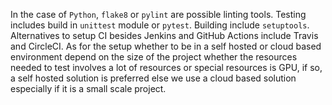 In the case of `Python`, `flake8` or `pylint` are possible linting tools. Testing includes build in `unittest` module or `pytest`. Building include `setuptools`. Alternatives to setup CI besides Jenkins and GitHub Actions include Travis and CircleCI. As for the setup whether to be in a self hosted or cloud based environment depend on the size of the project whether the resources needed to test involves a lot of resources or special resources is GPU, if so, a self hosted solution is preferred else we use a cloud based solution especially if it is a small scale project.